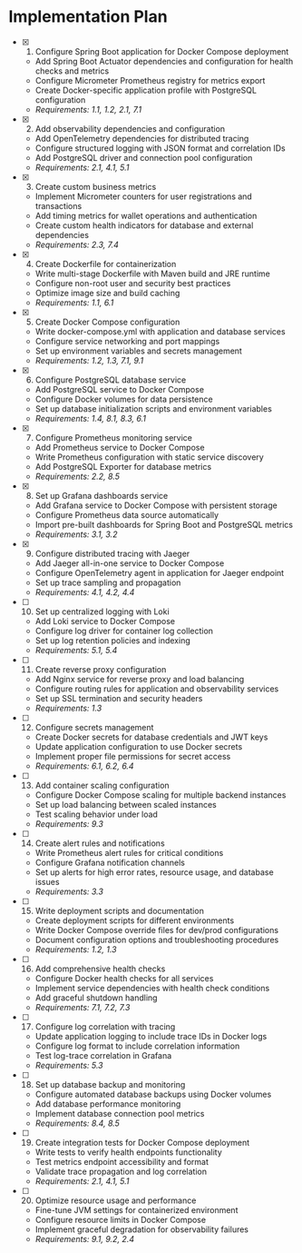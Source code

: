 # Implementation Plan

- [x] 1. Configure Spring Boot application for Docker Compose deployment

  - Add Spring Boot Actuator dependencies and configuration for health checks and metrics
  - Configure Micrometer Prometheus registry for metrics export
  - Create Docker-specific application profile with PostgreSQL configuration
  - _Requirements: 1.1, 1.2, 2.1, 7.1_

- [x] 2. Add observability dependencies and configuration

  - Add OpenTelemetry dependencies for distributed tracing
  - Configure structured logging with JSON format and correlation IDs
  - Add PostgreSQL driver and connection pool configuration
  - _Requirements: 2.1, 4.1, 5.1_

- [x] 3. Create custom business metrics

  - Implement Micrometer counters for user registrations and transactions
  - Add timing metrics for wallet operations and authentication
  - Create custom health indicators for database and external dependencies
  - _Requirements: 2.3, 7.4_

- [x] 4. Create Dockerfile for containerization

  - Write multi-stage Dockerfile with Maven build and JRE runtime
  - Configure non-root user and security best practices
  - Optimize image size and build caching
  - _Requirements: 1.1, 6.1_

- [x] 5. Create Docker Compose configuration

  - Write docker-compose.yml with application and database services
  - Configure service networking and port mappings
  - Set up environment variables and secrets management
  - _Requirements: 1.2, 1.3, 7.1, 9.1_

- [x] 6. Configure PostgreSQL database service

  - Add PostgreSQL service to Docker Compose
  - Configure Docker volumes for data persistence
  - Set up database initialization scripts and environment variables
  - _Requirements: 1.4, 8.1, 8.3, 6.1_

- [x] 7. Configure Prometheus monitoring service

  - Add Prometheus service to Docker Compose
  - Write Prometheus configuration with static service discovery
  - Add PostgreSQL Exporter for database metrics
  - _Requirements: 2.2, 8.5_

- [x] 8. Set up Grafana dashboards service

  - Add Grafana service to Docker Compose with persistent storage
  - Configure Prometheus data source automatically
  - Import pre-built dashboards for Spring Boot and PostgreSQL metrics
  - _Requirements: 3.1, 3.2_

- [x] 9. Configure distributed tracing with Jaeger

  - Add Jaeger all-in-one service to Docker Compose
  - Configure OpenTelemetry agent in application for Jaeger endpoint
  - Set up trace sampling and propagation
  - _Requirements: 4.1, 4.2, 4.4_

- [ ] 10. Set up centralized logging with Loki

  - Add Loki service to Docker Compose
  - Configure log driver for container log collection
  - Set up log retention policies and indexing
  - _Requirements: 5.1, 5.4_

- [ ] 11. Create reverse proxy configuration

  - Add Nginx service for reverse proxy and load balancing
  - Configure routing rules for application and observability services
  - Set up SSL termination and security headers
  - _Requirements: 1.3_

- [ ] 12. Configure secrets management

  - Create Docker secrets for database credentials and JWT keys
  - Update application configuration to use Docker secrets
  - Implement proper file permissions for secret access
  - _Requirements: 6.1, 6.2, 6.4_

- [ ] 13. Add container scaling configuration

  - Configure Docker Compose scaling for multiple backend instances
  - Set up load balancing between scaled instances
  - Test scaling behavior under load
  - _Requirements: 9.3_

- [ ] 14. Create alert rules and notifications

  - Write Prometheus alert rules for critical conditions
  - Configure Grafana notification channels
  - Set up alerts for high error rates, resource usage, and database issues
  - _Requirements: 3.3_

- [ ] 15. Write deployment scripts and documentation

  - Create deployment scripts for different environments
  - Write Docker Compose override files for dev/prod configurations
  - Document configuration options and troubleshooting procedures
  - _Requirements: 1.2, 1.3_

- [ ] 16. Add comprehensive health checks

  - Configure Docker health checks for all services
  - Implement service dependencies with health check conditions
  - Add graceful shutdown handling
  - _Requirements: 7.1, 7.2, 7.3_

- [ ] 17. Configure log correlation with tracing

  - Update application logging to include trace IDs in Docker logs
  - Configure log format to include correlation information
  - Test log-trace correlation in Grafana
  - _Requirements: 5.3_

- [ ] 18. Set up database backup and monitoring

  - Configure automated database backups using Docker volumes
  - Add database performance monitoring
  - Implement database connection pool metrics
  - _Requirements: 8.4, 8.5_

- [ ] 19. Create integration tests for Docker Compose deployment

  - Write tests to verify health endpoints functionality
  - Test metrics endpoint accessibility and format
  - Validate trace propagation and log correlation
  - _Requirements: 2.1, 4.1, 5.1_

- [ ] 20. Optimize resource usage and performance
  - Fine-tune JVM settings for containerized environment
  - Configure resource limits in Docker Compose
  - Implement graceful degradation for observability failures
  - _Requirements: 9.1, 9.2, 2.4_
